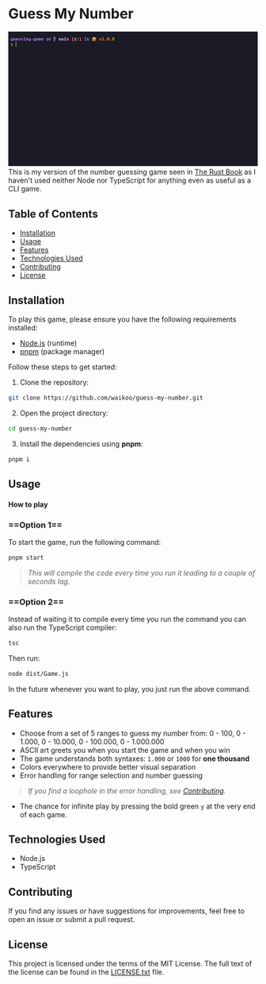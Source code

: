 # Guess My Number
![Guess my number](assets/guess-my-number.gif)
This is my version of the number guessing game seen in [The Rust Book](https://doc.rust-lang.org/book/) as I haven't used neither Node nor TypeScript for anything even as useful as a CLI game.

## Table of Contents

- [Installation](#installation)
- [Usage](#usage)
- [Features](#features)
- [Technologies Used](#technologies-used)
- [Contributing](#contributing)
- [License](#license)

## Installation


To play this game, please ensure you have the following requirements installed:

- [Node.js](https://nodejs.org) (runtime)
- [pnpm](https://pnpm.io/installation) (package manager)

Follow these steps to get started:

1. Clone the repository:
```bash
git clone https://github.com/waikoo/guess-my-number.git
```

2. Open the project directory:
```bash
cd guess-my-number
```

3. Install the dependencies using **pnpm**:
```bash
pnpm i
```

## Usage
#### How to play

### ==Option 1==
To start the game, run the following command:

```bash
pnpm start
```
> *This will compile the code every time you run it leading to a couple of seconds lag.*

### ==Option 2==
Instead of waiting it to compile every time you run the command you can also run the TypeScript compiler:
```bash
tsc
```

Then run:
```bash
node dist/Game.js
```

In the future whenever you want to play, you just run the above command.

## Features

- Choose from a set of 5 ranges to guess my number from: 0 - 100, 0 - 1.000, 0 - 10.000, 0 - 100.000, 0 - 1.000.000
- ASCII art greets you when you start the game and when you win
- The game understands both syntaxes: `1.000` or `1000` for **one thousand**
- Colors everywhere to provide better visual separation
- Error handling for range selection and number guessing
>*If you find a loophole in the error handling, see [Contributing](##Contributing).*
- The chance for infinite play by pressing the bold green `y` at the very end of each game.


## Technologies Used

- Node.js
- TypeScript

## Contributing

If you find any issues or have suggestions for improvements, feel free to open an issue or submit a pull request.

## License

This project is licensed under the terms of the MIT License. The full text of the license can be found in the [LICENSE.txt](https://chat.openai.com/c/LICENSE.txt) file.
